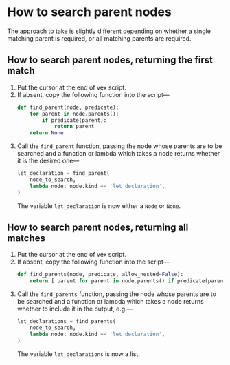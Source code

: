 # How to search parent nodes

The approach to take is slightly different depending on whether a single matching parent is required, or all matching parents are required.

## How to search parent nodes, returning the first match

1. Put the cursor at the end of vex script.
2. If absent, copy the following function into the script—
    ```python
    def find_parent(node, predicate):
        for parent in node.parents():
            if predicate(parent):
                return parent
        return None
    ```
3. Call the `find_parent` function, passing the node whose parents are to be searched and a function or lambda which takes a node returns whether it is the desired one—
    ```python
    let_declaration = find_parent(
        node_to_search,
        lambda node: node.kind == 'let_declaration',
    )
    ```
    The variable `let_declaration` is now either a `Node` or `None`.

## How to search parent nodes, returning all matches

1. Put the cursor at the end of vex script.
2. If absent, copy the following function into the script—
    ```python
    def find_parents(node, predicate, allow_nested=False):
        return [ parent for parent in node.parents() if predicate(parent) ]
    ```
3. Call the `find_parents` function, passing the node whose parents are to be searched and a function or lambda which takes a node returns whether to include it in the output, e.g.—
    ```python
    let_declarations = find_parents(
        node_to_search,
        lambda node: node.kind == 'let_declaration',
    )
    ```
    The variable `let_declarations` is now a list.
